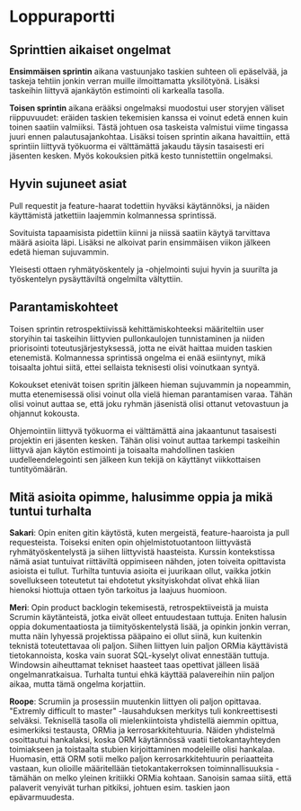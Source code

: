 # Loppuraportti

## Sprinttien aikaiset ongelmat
**Ensimmäisen sprintin** aikana vastuunjako taskien suhteen oli epäselvää, ja taskeja tehtiin jonkin verran muille ilmoittamatta yksilötyönä. 
Lisäksi taskeihin liittyvä ajankäytön estimointi oli karkealla tasolla.

**Toisen sprintin** aikana erääksi ongelmaksi muodostui user storyjen väliset riippuvuudet: eräiden taskien tekemisien kanssa ei voinut edetä ennen kuin toinen 
saatiin valmiiksi. Tästä johtuen osa taskeista valmistui viime tingassa juuri ennen palautusajankohtaa. Lisäksi toisen sprintin aikana havaittiin, että sprintiin 
liittyvä työkuorma ei välttämättä jakaudu täysin tasaisesti eri jäsenten kesken. Myös kokouksien pitkä kesto tunnistettiin ongelmaksi.

## Hyvin sujuneet asiat
Pull requestit ja feature-haarat todettiin hyväksi käytännöksi, ja näiden käyttämistä jatkettiin laajemmin kolmannessa sprintissä.

Sovituista tapaamisista pidettiin kiinni ja niissä saatiin käytyä tarvittava määrä asioita läpi. Lisäksi ne alkoivat parin ensimmäisen viikon jälkeen edetä hieman 
sujuvammin.

Yleisesti ottaen ryhmätyöskentely ja -ohjelmointi sujui hyvin ja suurilta ja työskentelyn pysäyttäviltä ongelmilta vältyttiin. 

## Parantamiskohteet
Toisen sprintin retrospektiivissä kehittämiskohteeksi määriteltiin user storyihin tai taskeihin liittyvien pullonkaulojen tunnistaminen ja niiden priorisointi
toteutusjärjestyksessä, jotta ne eivät haittaa muiden taskien etenemistä. Kolmannessa sprintissä ongelma ei enää esiintynyt, mikä toisaalta johtui siitä, ettei 
sellaista teknisesti olisi voinutkaan syntyä.

Kokoukset etenivät toisen spritin jälkeen hieman sujuvammin ja nopeammin, mutta etenemisessä olisi voinut olla vielä hieman parantamisen varaa. Tähän olisi voinut 
auttaa se, että joku ryhmän jäsenistä olisi ottanut vetovastuun ja ohjannut kokousta.

Ohjemointiin liittyvä työkuorma ei välttämättä aina jakaantunut tasaisesti projektin eri jäsenten kesken. Tähän olisi voinut auttaa tarkempi taskeihin liittyvä ajan 
käytön estimointi ja toisaalta mahdollinen taskien uudelleendelegointi sen jälkeen kun tekijä on käyttänyt viikkottaisen tuntityömäärän.

## Mitä asioita opimme, halusimme oppia ja mikä tuntui turhalta
**Sakari**: Opin eniten gitin käytöstä, kuten mergeistä, feature-haaroista ja pull requesteista. Toiseksi eniten opin ohjelmistotuotantoon liittyvästä 
ryhmätyöskentelystä ja siihen liittyvistä haasteista. Kurssin kontekstissa nämä asiat tuntuivat riittäviltä oppimiseen nähden, joten toiveita opittavista asioista 
ei tullut. Turhilta tuntuvia asioita ei juurikaan ollut, vaikka jotkin sovellukseen toteutetut tai ehdotetut yksityiskohdat olivat ehkä liian hienoksi hiottuja ottaen 
työn tarkoitus ja laajuus huomioon.

**Meri**: Opin product backlogin tekemisestä, retrospektiiveistä ja muista Scrumin käytänteistä, jotka eivät olleet entuudestaan tuttuja. Eniten halusin oppia dokumentaatiosta ja tiimityöskentelystä lisää, ja opinkin jonkin verran, mutta näin lyhyessä projektissa pääpaino ei ollut siinä, kun kuitenkin teknistä toteutettavaa oli paljon. Siihen liittyen luin paljon ORMia käyttävistä tietokannoista, koska vain suorat SQL-kyselyt olivat ennestään tuttuja. Windowsin aiheuttamat tekniset haasteet taas opettivat jälleen lisää ongelmanratkaisua. Turhalta tuntui ehkä käyttää palavereihin niin paljon aikaa, mutta tämä ongelma korjattiin.

**Roope**: Scrumiin ja prosessiin muutenkin liittyen oli paljon opittavaa. "Extremly difficult to master" -lausahduksen merkitys tuli konkreettisesti selväksi.
Teknisellä tasolla oli mielenkiintoista yhdistellä aiemmin opittua, esimerkiksi testausta, ORMia ja kerrosarkkitehtuuria. Näiden yhdistelmä osoittautui hankalaksi, koska ORM käytännössä vaatii tietokantayhteyden toimiakseen ja toistaalta stubien kirjoittaminen modeleille olisi hankalaa. Huomasin, että ORM sotii melko paljon kerrosarkkitehtuurin periaatteita vastaan, kun olioille määritellään tietokantakerroksen toiminnallisuuksia - tämähän on melko yleinen kritiikki ORMia kohtaan.
Sanoisin samaa siitä, että palaverit venyivät turhan pitkiksi, johtuen esim. taskien jaon epävarmuudesta.

